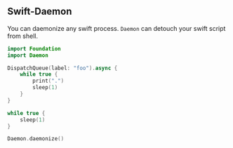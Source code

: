 ## Swift-Daemon

You can daemonize any swift process.
`Daemon` can detouch your swift script from shell.

```swift
import Foundation
import Daemon

DispatchQueue(label: "foo").async {
    while true {
        print(".")
        sleep(1)
    }
}

while true {
    sleep(1)
}

Daemon.daemonize()
```
